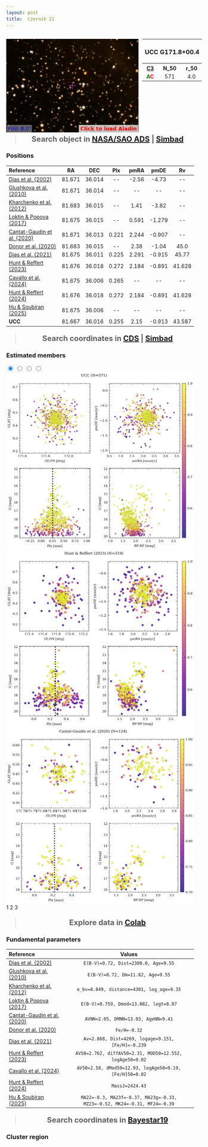 ```yaml
---
layout: post
title:  Czernik 21
---
```

<div style="display: flex; justify-content: space-between; width:720px;height:250px">
<div style="text-align: center;">

<!-- Static image + data attributes for FOV and target -->
<img id="aladin_img"
     data-umami-event="aladin_load"
     src="https://raw.githubusercontent.com/ucc23/Q2P/main/plots/aladin/czernik21.webp"
     alt="Click to load Aladin Lite" 
     style="width:355px;height:250px; cursor: pointer;"
     data-fov="0.133" 
     data-target="81.667 36.016"/>
<!-- Div to contain Aladin Lite viewer -->
<div id="aladin-lite-div" style="width:355px;height:250px;display:none;"></div>
<!-- Aladin Lite script (will be loaded after the image is clicked) -->
<script src="{{ site.baseurl }}/scripts/aladin_load.js"></script>

</div>
<!-- Left block -->

<table style="width:355px;height:250px;">
  <!-- Row 1 (title) -->
  <tr>
    <td colspan="5"><h3>UCC G171.8+00.4</h3></td>
  </tr>
  <!-- Row 2 -->
  <tr>
    <th style="text-align: center;"><a href="https://ucc.ar/faq#what-is-the-c3-parameter" title="Combined class">C3</a></th>
    <th style="text-align: center;"><div title="Stars with membership probability >50%">N_50</div></th>
    <th style="text-align: center;"><div title="Radius that contains half the members [arcmin]">r_50</div></th>
  </tr>
  <!-- Row 3 -->
  <tr>
    <td style="text-align: center;"><span style="color: green; font-weight: bold;">A</span><span style="color: red; font-weight: bold;">C</span></td>
    <td style="text-align: center;">571</td>
    <td style="text-align: center;">4.0</td>
  </tr>
</table>
</div>

> <p style="text-align:center; font-weight: bold; font-size:20px">Search object in <a data-umami-event="nasa_search" href="https://ui.adsabs.harvard.edu/search/q=%20collection%3Aastronomy%20body%3A%22Czernik%2021%22&sort=date%20desc%2C%20bibcode%20desc&p_=0" target="_blank">NASA/SAO ADS</a> | <a data-umami-event="simbad_search" href="https://simbad.cds.unistra.fr/simbad/sim-id-refs?Ident=czernik21" target="_blank">Simbad</a></p>


### Positions

| Reference    | RA    | DEC   | Plx  | pmRA  | pmDE   |  Rv  |
| :---         | :---: | :---: | :---: | :---: | :---: | :---: |
|[Dias et al. (2002)](https://ui.adsabs.harvard.edu/abs/2002A%26A...389..871D) | 81.671 | 36.014 | -- | -2.56 | -4.73 | -- |
|[Glushkova et al. (2010)](https://ui.adsabs.harvard.edu/abs/2010AstL...36...75G) | 81.671 | 36.014 | -- | -- | -- | -- |
|[Kharchenko et al. (2012)](https://ui.adsabs.harvard.edu/abs/2012A%26A...543A.156K) | 81.683 | 36.015 | -- | 1.41 | -3.82 | -- |
|[Loktin & Popova (2017)](https://ui.adsabs.harvard.edu/abs/2017AstBu..72..257L) | 81.675 | 36.015 | -- | 0.591 | -1.279 | -- |
|[Cantat-Gaudin et al. (2020)](https://ui.adsabs.harvard.edu/abs/2020A%26A...640A...1C) | 81.671 | 36.013 | 0.221 | 2.244 | -0.907 | -- |
|[Donor et al. (2020)](https://ui.adsabs.harvard.edu/abs/2020AJ....159..199D) | 81.683 | 36.015 | -- | 2.38 | -1.04 | 45.0 |
|[Dias et al. (2021)](https://ui.adsabs.harvard.edu/abs/2021MNRAS.504..356D) | 81.675 | 36.011 | 0.225 | 2.291 | -0.915 | 45.77 |
|[Hunt & Reffert (2023)](https://ui.adsabs.harvard.edu/abs/2023A%26A...673A.114H) | 81.676 | 36.018 | 0.272 | 2.184 | -0.891 | 41.628 |
|[Cavallo et al. (2024)](https://ui.adsabs.harvard.edu/abs/2024AJ....167...12C) | 81.675 | 36.006 | 0.265 | -- | -- | -- |
|[Hunt & Reffert (2024)](https://ui.adsabs.harvard.edu/abs/2024A%26A...686A..42H) | 81.676 | 36.018 | 0.272 | 2.184 | -0.891 | 41.628 |
|[Hu & Soubiran (2025)](https://ui.adsabs.harvard.edu/abs/2025A%26A...699A.246H) | 81.675 | 36.006 | -- | -- | -- | -- |
| **UCC** |81.667 | 36.016 | 0.255 | 2.15 | -0.913 | 43.587 |

> <p style="text-align:center; font-weight: bold; font-size:20px">Search coordinates in <a data-umami-event="cds_coord_search" href="https://cdsportal.u-strasbg.fr/?target=81.667,+36.016" target="_blank">CDS</a> | <a data-umami-event="simbad_coord_search" href="https://simbad.cds.unistra.fr/mobile/object_list.html?coord=81.667%2036.016&output=json&radius=5&userEntry=czernik21" target="_blank">Simbad</a></p>

### Estimated members

<div class="carousel">
<input type="radio" name="radio-btn" id="slide1" checked>
<input type="radio" name="radio-btn" id="slide1">
<input type="radio" name="radio-btn" id="slide2">
<input type="radio" name="radio-btn" id="slide3">
<div class="slides">
<div class="slide">
<a href="https://raw.githubusercontent.com/ucc23/Q2P/main/plots/UCC/czernik21.webp" target="_blank">
<img src="https://raw.githubusercontent.com/ucc23/Q2P/main/plots/UCC/czernik21.webp" alt="Czernik 21 UCC">
</a>
</div>
<div class="slide">
<a href="https://raw.githubusercontent.com/ucc23/Q2P/main/plots/HUNT23/czernik21.webp" target="_blank">
<img src="https://raw.githubusercontent.com/ucc23/Q2P/main/plots/HUNT23/czernik21.webp" alt="Czernik 21 HUNT23">
</a>
</div>
<div class="slide">
<a href="https://raw.githubusercontent.com/ucc23/Q2P/main/plots/CANTAT20/czernik21.webp" target="_blank">
<img src="https://raw.githubusercontent.com/ucc23/Q2P/main/plots/CANTAT20/czernik21.webp" alt="Czernik 21 CANTAT20">
</a>
</div>
</div>
<div class="indicators">
<label for="slide1">1</label>
<label for="slide2">2</label>
<label for="slide3">3</label>
</div>
</div>


> <p style="text-align:center; font-weight: bold; font-size:20px">Explore data in <a data-umami-event="colab" href="https://colab.research.google.com/github/ucc23/ucc/blob/main/assets/notebook.ipynb" target="_blank">Colab</a></p>


### Fundamental parameters

| Reference |  Values |
| :---      |  :---:  |
| [Dias et al. (2002)](https://ui.adsabs.harvard.edu/abs/2002A%26A...389..871D) | `E(B-V)=0.72, Dist=2300.0, Age=9.55` |
| [Glushkova et al. (2010)](https://ui.adsabs.harvard.edu/abs/2010AstL...36...75G) | `E(B-V)=0.72, Dm=11.82, Age=9.55` |
| [Kharchenko et al. (2012)](https://ui.adsabs.harvard.edu/abs/2012A%26A...543A.156K) | `e_bv=0.849, distance=4301, log_age=9.35` |
| [Loktin & Popova (2017)](https://ui.adsabs.harvard.edu/abs/2017AstBu..72..257L) | `E(B-V)=0.759, Dmod=13.082, logt=8.87` |
| [Cantat-Gaudin et al. (2020)](https://ui.adsabs.harvard.edu/abs/2020A%26A...640A...1C) | `AVNN=2.05, DMNN=13.03, AgeNN=9.41` |
| [Donor et al. (2020)](https://ui.adsabs.harvard.edu/abs/2020AJ....159..199D) | `Fe/H=-0.32` |
| [Dias et al. (2021)](https://ui.adsabs.harvard.edu/abs/2021MNRAS.504..356D) | `Av=2.868, Dist=4269, logage=9.151, [Fe/H]=-0.239` |
| [Hunt & Reffert (2023)](https://ui.adsabs.harvard.edu/abs/2023A%26A...673A.114H) | `AV50=2.762, diffAV50=2.31, MOD50=12.552, logAge50=9.02` |
| [Cavallo et al. (2024)](https://ui.adsabs.harvard.edu/abs/2024AJ....167...12C) | `AV50=2.58, dMod50=12.93, logAge50=9.19, [Fe/H]50=0.02` |
| [Hunt & Reffert (2024)](https://ui.adsabs.harvard.edu/abs/2024A%26A...686A..42H) | `MassJ=2424.43` |
| [Hu & Soubiran (2025)](https://ui.adsabs.harvard.edu/abs/2025A%26A...699A.246H) | `MA22=-0.3, MA23f=-0.37, MA23g=-0.33, MZ23=-0.52, MK24=-0.31, MF24=-0.39` |

> <p style="text-align:center; font-weight: bold; font-size:20px">Search coordinates in <a data-umami-event="bayestar" href="http://argonaut.skymaps.info/query?lon=171.89%20&lat=0.455&coordsys=gal&mapname=bayestar2019" target="_blank">Bayestar19</a></p>


### Cluster region

<html lang="en">
  <body>
    <center>
    <div id="plot-params"
         data-oc-name="czernik21"
         data-ra-center="81.67"
         data-dec-center="36.01"
         data-rad-deg="4.0"
         data-plx="0.255">
    </div>
    <div id="plot-container">
        <div id="plot"></div>
    </div>
    <script defer type="module" src="{{ site.baseurl }}/scripts/radec_scatter.js"></script>
    </center>
  </body>
</html>
<br>
